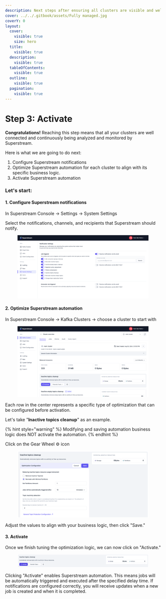 ```yaml
---
description: Next steps after ensuring all clusters are visible and well-connected
cover: ../../.gitbook/assets/Fully managed.jpg
coverY: 0
layout:
  cover:
    visible: true
    size: hero
  title:
    visible: true
  description:
    visible: true
  tableOfContents:
    visible: true
  outline:
    visible: true
  pagination:
    visible: true
---
```


# Step 3: Activate

**Congratulations!** Reaching this step means that all your clusters are well connected and continuously being analyzed and monitored by Superstream.

Here is what we are going to do next:

1. Configure Superstream notifications
2. Optimize Superstream automation for each cluster to align with its specific business logic.
3. Activate Superstream automation

### **Let's start:**

#### 1. Configure Superstream notifications

In Superstream Console -> Settings -> System Settings

Select the notifications, channels, and recipients that Superstream should notify.

<figure><img src="../../.gitbook/assets/Screenshot 2025-01-14 at 11.58.05.png" alt=""><figcaption></figcaption></figure>

#### 2. Optimize Superstream automation

In Superstream Console -> Kafka Clusters -> choose a cluster to start with

<figure><img src="../../.gitbook/assets/Screenshot 2025-01-14 at 11.53.27.png" alt=""><figcaption></figcaption></figure>

Each row in the center represents a specific type of optimization that can be configured before activation.

Let's take "**Inactive topics cleanup**" as an example.

{% hint style="warning" %}
Modifying and saving automation business logic does NOT activate the automation.
{% endhint %}

Click on the Gear Wheel ⚙️ icon

<figure><img src="../../.gitbook/assets/Screenshot 2025-01-14 at 12.06.50.png" alt=""><figcaption></figcaption></figure>

Adjust the values to align with your business logic, then click "Save."

#### 3. Activate

Once we finish tuning the optimization logic, we can now click on "Activate."

<figure><img src="../../.gitbook/assets/Screenshot 2025-01-15 at 9.10.51.png" alt=""><figcaption></figcaption></figure>

Clicking "Activate" enables Superstream automation. This means jobs will be automatically triggered and executed after the specified delay time. If notifications are configured correctly, you will receive updates when a new job is created and when it is completed.
